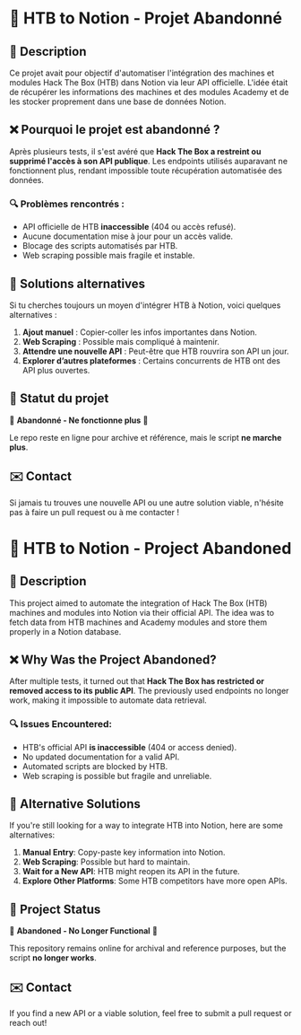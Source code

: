 # 🚀 HTB to Notion - Projet Abandonné

## 📌 Description
Ce projet avait pour objectif d'automatiser l'intégration des machines et modules Hack The Box (HTB) dans Notion via leur API officielle. L'idée était de récupérer les informations des machines et des modules Academy et de les stocker proprement dans une base de données Notion.

## ❌ Pourquoi le projet est abandonné ?
Après plusieurs tests, il s'est avéré que **Hack The Box a restreint ou supprimé l'accès à son API publique**. Les endpoints utilisés auparavant ne fonctionnent plus, rendant impossible toute récupération automatisée des données.

### 🔍 Problèmes rencontrés :
- API officielle de HTB **inaccessible** (404 ou accès refusé).
- Aucune documentation mise à jour pour un accès valide.
- Blocage des scripts automatisés par HTB.
- Web scraping possible mais fragile et instable.

## 🔄 Solutions alternatives
Si tu cherches toujours un moyen d'intégrer HTB à Notion, voici quelques alternatives :
1. **Ajout manuel** : Copier-coller les infos importantes dans Notion.
2. **Web Scraping** : Possible mais compliqué à maintenir.
3. **Attendre une nouvelle API** : Peut-être que HTB rouvrira son API un jour.
4. **Explorer d’autres plateformes** : Certains concurrents de HTB ont des API plus ouvertes.

## 📌 Statut du projet
🚨 **Abandonné - Ne fonctionne plus** 🚨

Le repo reste en ligne pour archive et référence, mais le script **ne marche plus**.

## ✉️ Contact
Si jamais tu trouves une nouvelle API ou une autre solution viable, n'hésite pas à faire un pull request ou à me contacter !






# 🚀 HTB to Notion - Project Abandoned  

## 📌 Description  
This project aimed to automate the integration of Hack The Box (HTB) machines and modules into Notion via their official API. The idea was to fetch data from HTB machines and Academy modules and store them properly in a Notion database.  

## ❌ Why Was the Project Abandoned?  
After multiple tests, it turned out that **Hack The Box has restricted or removed access to its public API**. The previously used endpoints no longer work, making it impossible to automate data retrieval.  

### 🔍 Issues Encountered:  
- HTB's official API **is inaccessible** (404 or access denied).  
- No updated documentation for a valid API.  
- Automated scripts are blocked by HTB.  
- Web scraping is possible but fragile and unreliable.  

## 🔄 Alternative Solutions  
If you're still looking for a way to integrate HTB into Notion, here are some alternatives:  
1. **Manual Entry**: Copy-paste key information into Notion.  
2. **Web Scraping**: Possible but hard to maintain.  
3. **Wait for a New API**: HTB might reopen its API in the future.  
4. **Explore Other Platforms**: Some HTB competitors have more open APIs.  

## 📌 Project Status  
🚨 **Abandoned - No Longer Functional** 🚨  

This repository remains online for archival and reference purposes, but the script **no longer works**.  

## ✉️ Contact  
If you find a new API or a viable solution, feel free to submit a pull request or reach out!

